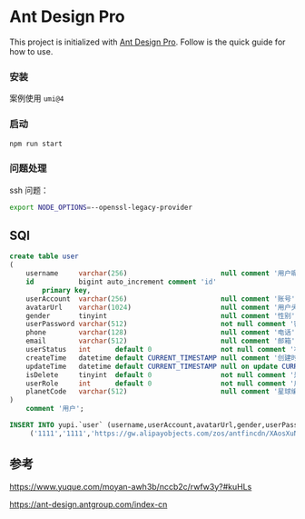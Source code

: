 # Ant Design Pro

This project is initialized with [Ant Design Pro](https://pro.ant.design). Follow is the quick guide for how to use.

### 安装

案例使用 `umi@4`

### 启动

```bash
npm run start
```

### 问题处理

ssh 问题：

```bash
export NODE_OPTIONS=--openssl-legacy-provider
```

## SQl

```sql
create table user
(
    username     varchar(256)                       null comment '用户昵称',
    id           bigint auto_increment comment 'id'
        primary key,
    userAccount  varchar(256)                       null comment '账号',
    avatarUrl    varchar(1024)                      null comment '用户头像',
    gender       tinyint                            null comment '性别',
    userPassword varchar(512)                       not null comment '密码',
    phone        varchar(128)                       null comment '电话',
    email        varchar(512)                       null comment '邮箱',
    userStatus   int      default 0                 not null comment '状态 0 - 正常',
    createTime   datetime default CURRENT_TIMESTAMP null comment '创建时间',
    updateTime   datetime default CURRENT_TIMESTAMP null on update CURRENT_TIMESTAMP,
    isDelete     tinyint  default 0                 not null comment '是否删除',
    userRole     int      default 0                 not null comment '用户角色 0 - 普通用户 1 - 管理员',
    planetCode   varchar(512)                       null comment '星球编号'
)
    comment '用户';

INSERT INTO yupi.`user` (username,userAccount,avatarUrl,gender,userPassword,phone,email,userStatus,createTime,updateTime,isDelete,userRole,planetCode) VALUES
	 ('1111','1111','https://gw.alipayobjects.com/zos/antfincdn/XAosXuNZyF/BiazfanxmamNRoxxVxka.png',NULL,'f8de235116ca2ec0b8ee885b5c743072',NULL,NULL,0,'2024-04-09 10:20:16','2024-04-09 10:20:16',0,0,NULL);

```

## 参考

https://www.yuque.com/moyan-awh3b/nccb2c/rwfw3y?#kuHLs

https://ant-design.antgroup.com/index-cn

